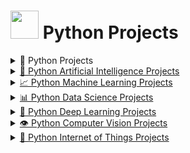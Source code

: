 # <img src="https://upload.wikimedia.org/wikipedia/commons/c/c3/Python-logo-notext.svg" width="45" height="45" /> Python Projects




<details>
  <summary>🐍 Python Projects</summary>

  <h4>🚀 Beginner</h4>
  <ul>
    <li><a href="https://github.com/Eamateli/Python-Projects/tree/main/Beginner/Bookbot" target="_blank">Bookbot</a></li>
    <li><a href="#" target="_blank">Hangman</a></li>
    <li><a href="#" target="_blank">Rock Paper Scissors</a></li>
    <li><a href="#" target="_blank">Dice Rolling Simulator</a></li>
    <li><a href="#" target="_blank">Email Slicer</a></li>
    <li><a href="#" target="_blank">Mad Libs Generator</a></li>
    <li><a href="#" target="_blank">Message Encode Decode</a></li>
    <li><a href="#" target="_blank">Magic 8 Ball</a></li>
    <li><a href="#" target="_blank">Target Practice</a></li>
    <li><a href="#" target="_blank">Alarm Clock with GUI</a></li>
    <li><a href="#" target="_blank">Binary Search Algorithm</a></li>
    <li><a href="#" target="_blank">Desktop Notifier App</a></li>
    <li><a href="#" target="_blank">Convert Text to Speech</a></li>
    <li><a href="#" target="_blank">Clickomania</a></li>
    <li><a href="#" target="_blank">Python Battleship</a></li>
  </ul>

  <h4>⚙️ Intermediate</h4>
  <ul>
    <li><a href="#" target="_blank">YouTube Videos Downloader</a></li>
    <li><a href="#" target="_blank">Language Translator</a></li>
    <li><a href="#" target="_blank">Website Blocker</a></li>
    <li><a href="#" target="_blank">Flappy Bird</a></li>
    <li><a href="#" target="_blank">Speak the Meaning of Word</a></li>
    <li><a href="#" target="_blank">Convert Speech to Text and Text to Speech</a></li>
  </ul>

  <h4>🧠 Advanced</h4>
  <ul>
    <li><a href="#" target="_blank">Read Data From Google Sheets</a></li>
    <li><a href="#" target="_blank">Image Format Converter</a></li>
    <li><a href="#" target="_blank">File Explorer</a></li>
    <li><a href="#" target="_blank">Song Lyrics Extractor</a></li>
    <li><a href="#" target="_blank">Solar System Visualizer</a></li>
  </ul>

</details>



<details>
  <summary><a href="https://github.com/Eamateli/Python-Artificial-Intelligence-Projects" target="_blank">🧠 Python Artificial Intelligence Projects</a></summary>

  <h4>🚀 Beginner</h4>
  <ul>
    <li><a href="#">Example 1</a></li>
    <li><a href="#">Example 2</a></li>
  </ul>

  <h4>⚙️ Intermediate</h4>
  <ul>
    <li><a href="#">Example 3</a></li>
    <li><a href="#">Example 4</a></li>
  </ul>

  <h4>🧠 Advanced</h4>
  <ul>
    <li><a href="#">Example 5</a></li>
    <li><a href="#">Example 6</a></li>
  </ul>
</details>

<details>
  <summary><a href="https://github.com/Eamateli/Python-Machine-Learning-Projects" target="_blank">📈 Python Machine Learning Projects</a></summary>

  <h4>🚀 Beginner</h4>
  <ul>
    <li><a href="#">Example 1</a></li>
    <li><a href="#">Example 2</a></li>
  </ul>

  <h4>⚙️ Intermediate</h4>
  <ul>
    <li><a href="#">Example 3</a></li>
    <li><a href="#">Example 4</a></li>
  </ul>

  <h4>🧠 Advanced</h4>
  <ul>
    <li><a href="#">Example 5</a></li>
    <li><a href="#">Example 6</a></li>
  </ul>
</details>

<details>
  <summary><a href="https://github.com/Eamateli/Python-Data-Science-Projects" target="_blank">📊 Python Data Science Projects</a></summary>

  <h4>🚀 Beginner</h4>
  <ul>
    <li><a href="#">Example 1</a></li>
    <li><a href="#">Example 2</a></li>
  </ul>

  <h4>⚙️ Intermediate</h4>
  <ul>
    <li><a href="#">Example 3</a></li>
    <li><a href="#">Example 4</a></li>
  </ul>

  <h4>🧠 Advanced</h4>
  <ul>
    <li><a href="#">Example 5</a></li>
    <li><a href="#">Example 6</a></li>
  </ul>
</details>

<details>
  <summary><a href="https://github.com/Eamateli/Python-Deep-Learning-Projects" target="_blank">🧬 Python Deep Learning Projects</a></summary>

  <h4>🚀 Beginner</h4>
  <ul>
    <li><a href="#">Example 1</a></li>
    <li><a href="#">Example 2</a></li>
  </ul>

  <h4>⚙️ Intermediate</h4>
  <ul>
    <li><a href="#">Example 3</a></li>
    <li><a href="#">Example 4</a></li>
  </ul>

  <h4>🧠 Advanced</h4>
  <ul>
    <li><a href="#">Example 5</a></li>
    <li><a href="#">Example 6</a></li>
  </ul>
</details>

<details>
  <summary><a href="https://github.com/Eamateli/Python-Computer-Vision-Projects" target="_blank">👁️ Python Computer Vision Projects</a></summary>

  <h4>🚀 Beginner</h4>
  <ul>
    <li><a href="#">Example 1</a></li>
    <li><a href="#">Example 2</a></li>
  </ul>

  <h4>⚙️ Intermediate</h4>
  <ul>
    <li><a href="#">Example 3</a></li>
    <li><a href="#">Example 4</a></li>
  </ul>

  <h4>🧠 Advanced</h4>
  <ul>
    <li><a href="#">Example 5</a></li>
    <li><a href="#">Example 6</a></li>
  </ul>
</details>

<details>
  <summary><a href="https://github.com/Eamateli/Python-Internet-of-Things-Projects" target="_blank">📡 Python Internet of Things Projects</a></summary>

  <h4>🚀 Beginner</h4>
  <ul>
    <li><a href="#">Example 1</a></li>
    <li><a href="#">Example 2</a></li>
  </ul>

  <h4>⚙️ Intermediate</h4>
  <ul>
    <li><a href="#">Example 3</a></li>
    <li><a href="#">Example 4</a></li>
  </ul>

  <h4>🧠 Advanced</h4>
  <ul>
    <li><a href="#">Example 5</a></li>
    <li><a href="#">Example 6</a></li>
  </ul>
</details>




